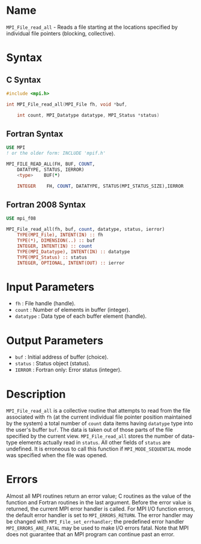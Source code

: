 # Name

`MPI_File_read_all` - Reads a file starting at the locations specified
by individual file pointers (blocking, collective).

# Syntax

## C Syntax

```c
#include <mpi.h>

int MPI_File_read_all(MPI_File fh, void *buf,

    int count, MPI_Datatype datatype, MPI_Status *status)
```

## Fortran Syntax

```fortran
USE MPI
! or the older form: INCLUDE 'mpif.h'

MPI_FILE_READ_ALL(FH, BUF, COUNT,
    DATATYPE, STATUS, IERROR)
    <type>    BUF(*)

    INTEGER    FH, COUNT, DATATYPE, STATUS(MPI_STATUS_SIZE),IERROR
```

## Fortran 2008 Syntax

```fortran
USE mpi_f08

MPI_File_read_all(fh, buf, count, datatype, status, ierror)
    TYPE(MPI_File), INTENT(IN) :: fh
    TYPE(*), DIMENSION(..) :: buf
    INTEGER, INTENT(IN) :: count
    TYPE(MPI_Datatype), INTENT(IN) :: datatype
    TYPE(MPI_Status) :: status
    INTEGER, OPTIONAL, INTENT(OUT) :: ierror
```


# Input Parameters

* `fh` : File handle (handle).
* `count` : Number of elements in buffer (integer).
* `datatype` : Data type of each buffer element (handle).

# Output Parameters

* `buf` : Initial address of buffer (choice).
* `status` : Status object (status).
* `IERROR` : Fortran only: Error status (integer).

# Description

`MPI_File_read_all` is a collective routine that attempts to read from the
file associated with `fh` (at the current individual file pointer
position maintained by the system) a total number of `count` data items
having `datatype` type into the user's buffer `buf`. The data is taken
out of those parts of the file specified by the current view.
`MPI_File_read_all` stores the number of data-type elements actually read
in `status`. All other fields of `status` are undefined.
It is erroneous to call this function if `MPI_MODE_SEQUENTIAL` mode was
specified when the file was opened.

# Errors

Almost all MPI routines return an error value; C routines as the value
of the function and Fortran routines in the last argument.
Before the error value is returned, the current MPI error handler is
called. For MPI I/O function errors, the default error handler is set to
`MPI_ERRORS_RETURN`. The error handler may be changed with
`MPI_File_set_errhandler`; the predefined error handler
`MPI_ERRORS_ARE_FATAL` may be used to make I/O errors fatal. Note that MPI
does not guarantee that an MPI program can continue past an error.
